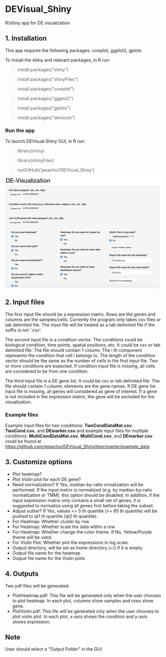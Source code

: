 # DEVisual_Shiny

R/shiny app for DE visualization

## 1. Installation
This app requires the following packages: cowplot, ggplot2, gplots

To install the shiny and relevant packages, in R run:

> install.packages("shiny")

> install.packages("shinyFiles")

> install.packages("cowplot")

> install.packages("ggplot2")

> install.packages("gplots")

> install.packages("devtools")

### Run the app
To launch DEVisual Shiny GUI, in R run:

> library(shiny)

> library(shinyFiles)

> runGitHub('jeeachoi/DEVisual_Shiny')

![Screenshot](https://github.com/jeeachoi/DEVisual_Shiny/blob/master/figs/devisual.png)

## 2. Input files

The first input file should be a expression matrix. 
Rows are the genes and columns are the samples/cells.
Currently the program only takes csv files or tab delimited file.
The input file will be treated as a tab delimited file if the suffix is not '.csv'.

The second input file is a condition vector. The conditions could be biological condition, time points, spatial positions, etc. 
It could be csv or tab delimited file. The file should contain 1 column. The i th component represents the condition that cell i belongs to. The length of the condition vector should be the same as the number of cells in the first input file. Two or more conditions are expected. If condition input file is missing, all cells are considered to be from one condition.

The third input file is a DE gene list. It could be csv or tab delimited file. The file should contain
1 column, elements are the gene names.
If DE gene list input file is missing, all genes will considered as gene of interest. If a gene is not included in the expression matrix, the gene will be excluded for the visualization.

### Example files
Example input files for two conditions: **TwoCondDataMat.csv**, **TwoCond.csv**, and **DEmarker.csv** and example input files for multiple conditions: **MultiCondDataMat.csv**, **MultiCond.csv**, and **DEmarker.csv** could be found at https://github.com/jeeachoi/DEVisual_Shiny/tree/master/example_data   

## 3. Customize options

- Plot heatmap?
- Plot Violin plot for each DE gene?
- Need normalization? If Yes, median-by-ratio ormalization will be performed. If the input matrix is normalized (e.g. by median-by-ratio normalization or TMM), this option should be disabled. In addition, if the input expression matrix only contains a small set of genes, it is suggested to normalize using all genes first before taking the subset.
- Adjust outlier? If Yes, values <= 5 th quantile (>= 95 th quantile) will be pushed to qt1 th quantile (qt2 th quantile). 
- For Heatmap: Whether cluster by row
- For Heatmap: Whether scale the data within a row
- For Heatmap: Whether change the color theme. If No, Yellow/Purple theme will be used.
- For Violin Plot: Whether plot the expressions in log scale.
- Output directory, will be set as home directory (~/) if it is empty.
-	Output file name for the heatmap
-	Output file name for the Violin plots

## 4. Outputs
Two pdf files will be generated:
- PlotHeatmap.pdf: This file will be generated only when the user chooses to plot heatmap. In each plot, columns show samples and rows show gene. 
- PlotViolin.pdf: This file will be generated only when the user chooses to plot violin plot. In each plot, x-axis shows the condition and y-axis shows expression. 
 
## Note
User should select a "Output Folder" in the GUI



